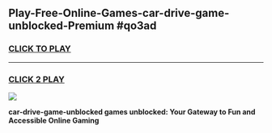 
## Play-Free-Online-Games-car-drive-game-unblocked-Premium #qo3ad
<h3>
<a href="https://premium.freeplayer.one?title=car-drive-game-unblocked&ref=8M">CLICK TO PLAY</a></h3>
<hr>

<h3>
<a href="https://premium.freeplayer.one?title=car-drive-game-unblocked&ref=8M">CLICK 2 PLAY</a>
  
</h3>

<a href="https://premium.freeplayer.one?title=car-drive-game-unblocked&ref=8M"><img src="https://clearcache.store/games.png"></a>


**car-drive-game-unblocked games unblocked: Your Gateway to Fun and Accessible Online Gaming**

